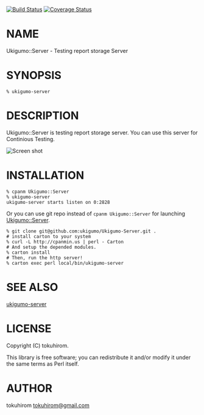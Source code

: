 [![Build Status](https://travis-ci.org/ukigumo/Ukigumo-Server.png?branch=master)](https://travis-ci.org/ukigumo/Ukigumo-Server) [![Coverage Status](https://coveralls.io/repos/ukigumo/Ukigumo-Server/badge.png?branch=master)](https://coveralls.io/r/ukigumo/Ukigumo-Server?branch=master)
# NAME

Ukigumo::Server - Testing report storage Server

# SYNOPSIS

    % ukigumo-server

# DESCRIPTION

Ukigumo::Server is testing report storage server. You can use this server for Continious Testing.

<img src="http://gyazo.64p.org/image/dbd98bc15032d97fab081a271541baa2.png" alt="Screen shot">

# INSTALLATION

    % cpanm Ukigumo::Server
    % ukigumo-server
    ukigumo-server starts listen on 0:2828

Or you can use git repo instead of `cpanm Ukigumo::Server` for launching [Ukigumo::Server](http://search.cpan.org/perldoc?Ukigumo::Server).

    % git clone git@github.com:ukigumo/Ukigumo-Server.git .
    # install carton to your system
    % curl -L http://cpanmin.us | perl - Carton
    # And setup the depended modules.
    % carton install
    # Then, run the http server!
    % carton exec perl local/bin/ukigumo-server

# SEE ALSO

[ukigumo-server](http://search.cpan.org/perldoc?ukigumo-server)

# LICENSE

Copyright (C) tokuhirom.

This library is free software; you can redistribute it and/or modify
it under the same terms as Perl itself.

# AUTHOR

tokuhirom <tokuhirom@gmail.com>
